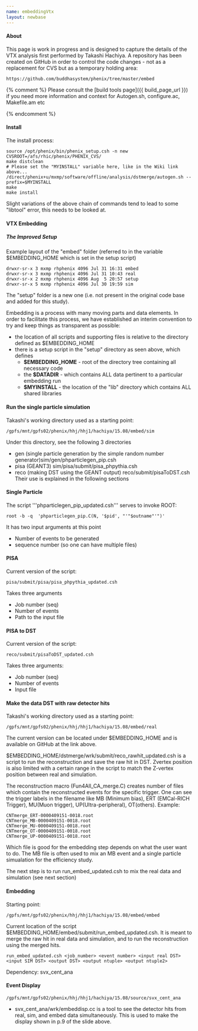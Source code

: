 ```yaml
---
name: embeddingVtx
layout: newbase
---
```


#### About
This page is work in progress and is designed to capture the details of the VTX analysis first performed by Takashi Hachiya.
A repository has been created on GitHub in order to control the code changes - not as a replacement
for CVS but as a temporary holding area:
```
https://github.com/buddhasystem/phenix/tree/master/embed
```

{% comment %}
Please consult the [build tools page]({{ build_page_url }}) if you need more information and context for
Autogen.sh, configure.ac, Makefile.am etc

{% endcomment %}

#### Install
The install process:
```
source /opt/phenix/bin/phenix_setup.csh -n new
CVSROOT=/afs/rhic/phenix/PHENIX_CVS/
make distclean
# Please set the "MYINSTALL" variable here, like in the Wiki link above...
/direct/phenix+u/mxmp/software/offline/analysis/dstmerge/autogen.sh --prefix=$MYINSTALL
make
make install
```
Slight variations of the above chain of commands tend to lead to some "libtool" error, this needs to be looked at.

#### VTX Embedding
##### The Improved Setup

Example layout of the "embed" folder (referred to in the variable $EMBEDDING_HOME which is set in the setup script)
```
drwxr-sr-x 3 mxmp rhphenix 4096 Jul 31 16:31 embed
drwxr-sr-x 3 mxmp rhphenix 4096 Jul 31 10:43 real
drwxr-sr-x 2 mxmp rhphenix 4096 Aug  5 20:57 setup
drwxr-sr-x 5 mxmp rhphenix 4096 Jul 30 19:59 sim
```
The "setup" folder is a new one (i.e. not present in the original code base and added for this study).

Embedding is a process with many moving parts and data elements. In order to facilitate this process, we have established
an interim convention to try and keep things as transparent as possible:
* the location of all scripts and supporting files is relative to the directory defined as $EMBEDDING_HOME 
* there is a setup script in the "setup" directory as seen above, which defines
   * **$EMBEDDING_HOME** - root of the directory tree containing all necessary code
   * the **$DATADIR** - which contains ALL data pertinent to a particular embedding run
   * **$MYINSTALL** - the location of the "lib" directory which contains ALL shared libraries

#### Run the single particle simulation
Takashi's working directory used as a starting point:
```
/gpfs/mnt/gpfs02/phenix/hhj/hhj1/hachiya/15.08/embed/sim
```
Under this directory, see the following 3 directories
* gen (single particle generation by the simple random number generator)sim/gen/phparticlegen_pip.csh
* pisa (GEANT3)  sim/pisa/submit/pisa_phpythia.csh
* reco (making DST using the GEANT output)   reco/submit/pisaToDST.csh
Their use is explained in the following sections

#### Single Particle
The script '''phparticlegen_pip_updated.csh''' serves to invoke ROOT:
```
root -b -q  'phparticlegen_pip.C(N, '$pid', "'"$outname"'")'
```
It has two input arguments at this point
* Number of events to be generated
* sequence number (so one can have multiple files)

#### PISA
Current version of the script:
```
pisa/submit/pisa/pisa_phpythia_updated.csh
```
Takes three arguments
* Job number (seq)
* Number of events
* Path to the input file

#### PISA to DST
Current version of the script:
```
reco/submit/pisaToDST_updated.csh
```
Takes three arguments:
* Job number (seq)
* Number of events
* Input file

#### Make the data DST with raw detector hits
Takashi's working directory used as a starting point:
```
/gpfs/mnt/gpfs02/phenix/hhj/hhj1/hachiya/15.08/embed/real
```

The current version can be located under $EMBEDDING_HOME and is available on GitHub at the link above.

$EMBEDDING_HOME/dstmerge/wrk/submit/reco_rawhit_updated.csh is a script to run the reconstruction and save the raw hit in DST.
Zvertex position is also limited with a certain range in the script to match the Z-vertex position  between real and simulation.

The reconstruction macro (Fun4All_CA_merge.C) creates number of files which contain the reconstructed events for the specific trigger.
One can see the trigger labels in the filename like MB (Minimum bias), ERT (EMCal-RICH Trigger), MU(Muon trigger), UP(Ultra-peripheral), OT(others).
Example:
```
CNTmerge_ERT-0000409151-0018.root
CNTmerge_MB-0000409151-0018.root
CNTmerge_MU-0000409151-0018.root
CNTmerge_OT-0000409151-0018.root
CNTmerge_UP-0000409151-0018.root
```

Which file is good for the embedding step  depends on what the user want to do.
The MB file is often used to mix an MB event and a single particle simualation for the efficiency study.

The next step is to run run_embed_updated.csh to mix the real data and simulation (see next section)

#### Embedding
Starting point:
```
/gpfs/mnt/gpfs02/phenix/hhj/hhj1/hachiya/15.08/embed/embed
```

Current location of the script $EMBEDDING_HOME/embed/submit/run_embed_updated.csh.
It is meant to merge the raw hit in real data and simulation, and to run the reconstruction using the merged hits.
```
run_embed_updated.csh <job_number> <event number> <input real DST> <input SIM DST> <output DST> <output ntuple> <output ntuple2>
```

Dependency: svx_cent_ana

#### Event Display
```
/gpfs/mnt/gpfs02/phenix/hhj/hhj1/hachiya/15.08/source/svx_cent_ana
```

* svx_cent_ana/wrk/embeddisp.cc is a tool to see the detector hits from real, sim, and  embed data simultaneously. This is used to make the display shown in p.9 of the slide above.


